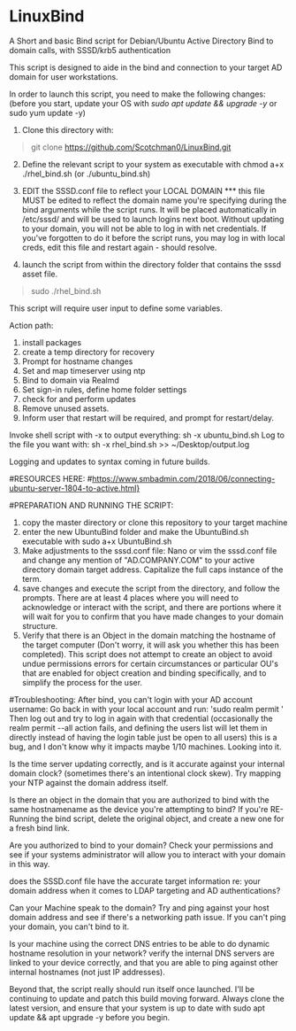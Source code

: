 # LinuxBind
A Short and basic Bind script for Debian/Ubuntu Active Directory Bind to domain calls, with SSSD/krb5 authentication


This script is designed to aide in the bind and connection to your target AD domain for user workstations.





In order to launch this script, you need to make the following changes:
(before you start, update your OS with *sudo apt update && upgrade -y*
or sudo yum update -y)

1. Clone this directory with:
> git clone https://github.com/Scotchman0/LinuxBind.git

2.  Define the relevant script to your system as executable with chmod a+x ./rhel_bind.sh 
(or ./ubuntu_bind.sh)

3. EDIT the SSSD.conf file to reflect your LOCAL DOMAIN *** this file MUST be edited to reflect the domain name you're specifying during the bind arguments while the script runs. It will be placed automatically in /etc/sssd/ and will be used to launch logins next boot. Without updating to your domain, you will not be able to log in with net credentials. If you've forgotten to do it before the script runs, you may log in with local creds, edit this file and restart again - should resolve. 

4. launch the script from within the directory folder that contains the sssd asset file.
> sudo ./rhel_bind.sh


This script will require user input to define some variables.

Action path:
1.  install packages
2.  create a temp directory for recovery
3.  Prompt for hostname changes
4.  Set and map timeserver using ntp
5.  Bind to domain via Realmd
7.  Set sign-in rules, define home folder settings
8.  check for and perform updates
9.  Remove unused assets.
10. Inform user that restart will be required, and prompt for restart/delay.

Invoke shell script with -x to output everything:
sh -x ubuntu_bind.sh
Log to the file you want with:
sh -x rhel_bind.sh >> ~/Desktop/output.log

Logging and updates to syntax coming in future builds.


#RESOURCES HERE: 
#https://www.smbadmin.com/2018/06/connecting-ubuntu-server-1804-to-active.html}


#PREPARATION AND RUNNING THE SCRIPT:
1. copy the master directory or clone this repository to your target machine
2. enter the new UbuntuBind folder and make the UbuntuBind.sh executable with sudo a+x UbuntuBind.sh
3. Make adjustments to the sssd.conf file: Nano or vim the sssd.conf file and change any mention of "AD.COMPANY.COM" to your active directory domain target address. Capitalize the full caps instance of the term.
4. save changes and execute the script from the directory, and follow the prompts. There are at least 4 places where you will need to acknowledge or interact with the script, and there are portions where it will wait for you to confirm that you have made changes to your domain structure. 
5. Verify that there is an Object in the domain matching the hostname of the target computer (Don't worry, it will ask you whether this has been completed). This script does not attempt to create an object to avoid undue permissions errors for certain circumstances or particular OU's that are enabled for object creation and binding specifically, and to simplify the process for the user.

#Troubleshooting:
After bind, you can't login with your AD account username:
Go back in with your local account and run: 'sudo realm permit <username>'
Then log out and try to log in again with that credential (occasionally the realm permit --all action fails, and defining the users list will let them in directly instead of having the login table just be open to all users) this is a bug, and I don't know why it impacts maybe 1/10 machines. Looking into it.

Is the time server updating correctly, and is it accurate against your internal domain clock? (sometimes there's an intentional clock skew). Try mapping your NTP against the domain address itself.

Is there an object in the domain that you are authorized to bind with the same hostnamename as the device you're attempting to bind? If you're RE-Running the bind script, delete the original object, and create a new one for a fresh bind link.

Are you authorized to bind to your domain? Check your permissions and see if your systems administrator will allow you to interact with your domain in this way.

does the SSSD.conf file have the accurate target information re: your domain address when it comes to LDAP targeting and AD authentications?

Can your Machine speak to the domain? Try and ping against your host domain address and see if there's a networking path issue. If you can't ping your domain, you can't bind to it. 

Is your machine using the correct DNS entries to be able to do dynamic hostname resolution in your network? verify the internal DNS servers are linked to your device correctly, and that you are able to ping against other internal hostnames (not just IP addresses). 

Beyond that, the script really should run itself once launched. I'll be continuing to update and patch this build moving forward. Always clone the latest version, and ensure that your system is up to date with sudo apt update && apt upgrade -y before you begin. 
